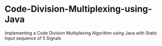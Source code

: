 # Code-Division-Multiplexing-using-Java
Implementing a Code Division Multiplexing Algorithm using Java with Static Input sequence of 5 Signals
